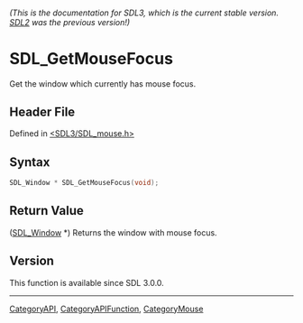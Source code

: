 ###### (This is the documentation for SDL3, which is the current stable version. [SDL2](https://wiki.libsdl.org/SDL2/) was the previous version!)
# SDL_GetMouseFocus

Get the window which currently has mouse focus.

## Header File

Defined in [<SDL3/SDL_mouse.h>](https://github.com/libsdl-org/SDL/blob/main/include/SDL3/SDL_mouse.h)

## Syntax

```c
SDL_Window * SDL_GetMouseFocus(void);
```

## Return Value

([SDL_Window](SDL_Window) *) Returns the window with mouse focus.

## Version

This function is available since SDL 3.0.0.

----
[CategoryAPI](CategoryAPI), [CategoryAPIFunction](CategoryAPIFunction), [CategoryMouse](CategoryMouse)

